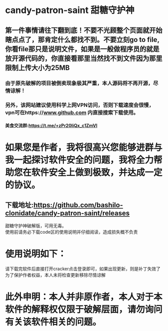 # candy-patron-saint 甜糖守护神
## 第一件事情请往下翻到底！不要不光顾整个页面就开始瞎点点了，那肯定什么都找不到。不要立刻go to file,你看file那只是说明文件，如果是一般做程序员的就是放开源代码的，你直接看那里当然找不到文件因为那里限制上传大小为25MB
### 由于原先破解的项目被倒卖现象极其严重，本人源码将不再开源，尽情谅解！
### 另外，该网站建议使用科学上网VPN访问，否则下载速度会很慢，vpn可在https://www.github.com 内直接搜索下载使用。
#### 美食交流群:https://t.me/+zPr20liQx_c1ZmVl
# 如果您是作者，我将很高兴您能够进群与我一起探讨软件安全的问题，我将全力帮助您在软件安全上做到极致，并达成一定的协议。
## 下载地址:https://github.com/bashilo-clonidate/candy-patron-saint/releases
甜糖守护神破解版，可用无毒。  
使用前请务必下载code区的使用说明并仔细阅读，造成损失概不负责
# 使用说明如下：
请下载完软件后直接打开cracker点击登录即可，如果出现更新，则是补丁失效了
为了保护作者权益，本人未将检查更新移除尽情谅解
# 此外申明：本人并非原作者，本人对于本软件的解释权仅限于破解层面，请勿询问有关该软件相关的问题。
